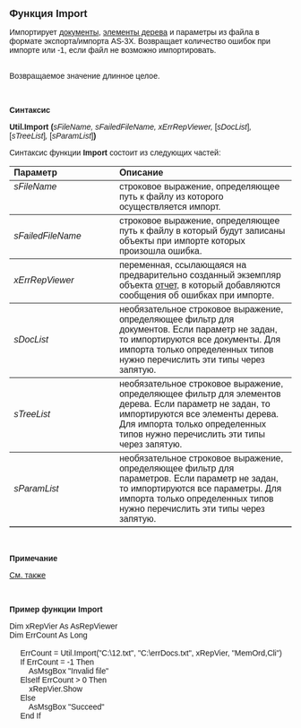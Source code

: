<html>
<head>
<title>Import</title>
</head>

<body>

<p><font size="4" face="Arial"><strong>Функция Import</strong></font></p>

<p class="label"><font face="Arial">Импортирует <a href="../Asdoc.html">
документы</a>, <a href="../AsTreeElement.html">элементы дерева</a> и параметры из 
файла в формате экспорта/импорта AS-3X. Возвращает количество ошибок при импорте 
или -1, если файл не возможно импортировать.<br>
&nbsp;</font></p>

<p class="label"><font face="Arial">Возвращаемое значение длинное 
целое.</font></p>

<p class="label">&nbsp;</p>

<p class="label"><font face="Arial"><b>Синтаксис</b></font></p>

<p><font face="Arial"><strong>Util.Import (</strong><em>sFileName, 
sFailedFileName, xErrRepViewer, </em>[<em>sDocList</em>]<em>, </em>[<em>sTreeList</em>]<em>, </em>
[<em>sParamList</em>]<strong>)</strong></font></p>

<p><font face="Arial">Синтаксис функции <strong>Import </strong>
состоит из следующих частей:</font></p>

<table border="1" cellPadding="5" cols="2" frame="below" rules="rows" width="758">
<TBODY>
  <tr vAlign="top">
    <td class="label" width="231"><font face="Arial"><b>Параметр</b></font></td>
    <td class="label" width="499"><font face="Arial"><strong>Описание</strong></font></td>
  </tr>
  <tr vAlign="top">
    <td width="231"><font face="Arial"><em>s</em></font><em><font face="Arial">FileName</font></em></td>
    <td width="499"><font face="Arial">строковое выражение, 
	определяющее путь к файлу из которого осуществляется импорт.</font></td>
  </tr>
  <tr>
    <td width="231"><em><font face="Arial">sFailedFileName</font></em></td>
    <td width="499"><font face="Arial">строковое выражение, 
	определяющее путь к файлу в который будут записаны объекты при импорте 
	которых произошла ошибка.</font></td>
  </tr>
  <tr>
    <td width="231"><em><font face="Arial">xErrRepViewer</font></em></td>
    <td width="499"><font face="Arial">переменная, ссылающаяся на 
	предварительно созданный экземпляр объекта <a href="../AsRepViewer.html">
    отчет</a>, в который добавляются сообщения об ошибках при импорте.</font></td>
  </tr>
  <tr>
    <td width="231"><em><font face="Arial">sDocList</font></em></td>
    <td width="499"><font face="Arial">необязательное строковое 
	выражение, определяющее фильтр для документов. Если параметр не задан, то 
	импортируются все документы. Для импорта только определенных типов нужно 
	перечислить эти типы через запятую.</font></td>
  </tr>
  <tr>
    <td width="231"><em><font face="Arial">sTreeList</font></em></td>
    <td width="499"><font face="Arial">необязательное строковое 
	выражение, определяющее фильтр для элементов дерева. Если параметр не задан, 
	то импортируются все элементы дерева. Для импорта только определенных типов 
	нужно перечислить эти типы через запятую. </font></td>
  </tr>
  <tr>
    <td width="231"><em><font face="Arial">sParamList</font></em></td>
    <td width="499"><font face="Arial">необязательное строковое 
	выражение, определяющее фильтр для параметров. Если параметр не задан, то 
	импортируются все параметры. Для импорта только определенных типов нужно 
	перечислить эти типы через запятую.</font></td>
  </tr>
</table>

<p class="label">&nbsp;</p>

<p class="label"><font face="Arial"><b>Примечание</b> </font></p>

<p class="label"><a href="../../functions.html"><font face="Arial">См. 
также</font></a></p>

<p class="label">&nbsp;</p>

<p class="label"><font face="Arial"><b>Пример функции Import</b></font></p>

<p class="label"><font face="Arial">Dim xRepVier As AsRepViewer<br>
Dim ErrCount As Long<br>
<br>
&nbsp;&nbsp;&nbsp;&nbsp; ErrCount = Util.Import(&quot;C:\12.txt&quot;, &quot;C:\errDocs.txt&quot;, 
xRepVier, &quot;MemOrd,Cli&quot;)<br>
&nbsp;&nbsp;&nbsp;&nbsp; If ErrCount = -1 Then<br>
&nbsp;&nbsp;&nbsp;&nbsp;&nbsp;&nbsp;&nbsp;&nbsp; AsMsgBox &quot;Invalid file&quot;<br>
&nbsp;&nbsp;&nbsp;&nbsp; ElseIf ErrCount &gt; 0 Then<br>
&nbsp;&nbsp;&nbsp;&nbsp;&nbsp;&nbsp;&nbsp;&nbsp; xRepVier.Show<br>
&nbsp;&nbsp;&nbsp;&nbsp; Else<br>
&nbsp;&nbsp;&nbsp;&nbsp;&nbsp;&nbsp;&nbsp;&nbsp; AsMsgBox &quot;Succeed&quot;<br>
&nbsp;&nbsp;&nbsp;&nbsp; End If</font></p>

</body>
</html>
